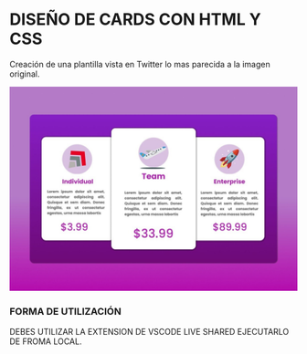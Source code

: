 # DISEÑO DE CARDS CON HTML Y CSS
Creación de una plantilla vista en Twitter lo mas parecida a la imagen original.

<img src="img/captura1.jpeg" alt="pic" class="producto-img"/>

### FORMA DE UTILIZACIÓN

DEBES UTILIZAR LA EXTENSION DE VSCODE LIVE SHARED
EJECUTARLO DE FROMA LOCAL.

